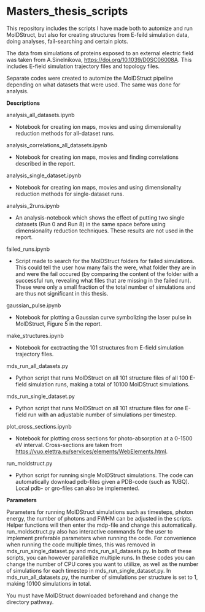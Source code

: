 # Masters_thesis_scripts

This repository includes the scripts I have made both to automize and run MolDStruct, but also for creating structures from E-feild simulation data, doing analyses, fail-searching and certain plots. 

The data from simulations of proteins exposed to an external electric field was taken from A.Sinelnikova, https://doi.org/10.1039/D0SC06008A. This includes E-field simulation trajectory files and topology files.

Separate codes were created to automize the MolDStruct pipeline depending on what datasets that were used. The same was done for analysis.

**Descriptions**

analysis_all_datasets.ipynb
 - Notebook for creating ion maps, movies and using dimensionality reduction methods for all-dataset runs.                                           

analysis_correlations_all_datasets.ipynb
 - Notebook for creating ion maps, movies and finding correlations described in the report.                       

analysis_single_dataset.ipynb
 - Notebook for creating ion maps, movies and using dimensionality reduction methods for single-dataset runs.

analysis_2runs.ipynb
- An analysis-notebook which shows the effect of putting two single datasets (Run 0 and Run 8) in the same space before using dimensionality reduction techniques. These results are not used in the report.        

failed_runs.ipynb
 - Script made to search for the MolDStruct folders for failed simulations. This could tell the user how many fails the were, what folder they are in and were the fail occured (by comparing the content of the folder with a successful run, revealing what files that are missing in the failed run). These were only a small fraction of the total number of simulations and are thus not significant in this thesis.

gaussian_pulse.ipynb
 - Notebook for plotting a Gaussian curve symbolizing the laser pulse in MolDStruct, Figure 5 in the report.

make_structures.ipynb
 - Notebook for exctracting the 101 structures from E-field simulation trajectory files.

mds_run_all_datasets.py
 - Python script that runs MolDStruct on all 101 structure files of all 100 E-field simulation runs, making a total of 10100 MolDStruct simulations.

mds_run_single_dataset.py
 - Python script that runs MolDStruct on all 101 structure files for one E-field run with an adjustable number of simulations per timestep.

plot_cross_sections.ipynb
 - Notebook for plotting cross sections for photo-absorption at a 0-1500 eV interval. Cross-sections are taken from https://vuo.elettra.eu/services/elements/WebElements.html.

run_moldstruct.py
 - Python script for running single MolDStruct simulations. The code can automatically download pdb-files given a PDB-code (such as 1UBQ). Local pdb- or gro-files can also be implemented.

**Parameters**

Parameters for running MolDStruct simulations such as timesteps, photon energy, the number of photons and FWHM can be adjusted in the scripts. Helper functions will then enter the mdp-file and change this automatically. run_moldsctruct.py also has interactive commands for the user to implement preferable parameters when running the code. For convenience when running the code multiple times, this was removed in mds_run_single_dataset.py and mds_run_all_datasets.py. In both of these scripts, you can however parallellize multiple runs. In these codes you can change the number of CPU cores you want to utiilize, as well as the number of simulations for each timestep in mds_run_single_dataset.py. In mds_run_all_datasets.py, the number of simulations per structure is set to 1, making 10100 simulations in total.

You must have MolDStruct downloaded beforehand and change the directory pathway.





